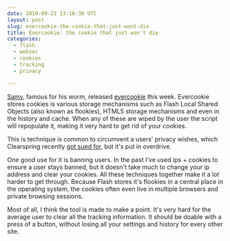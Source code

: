 ```yaml
---
date: 2010-09-22 13:16:38 UTC
layout: post
slug: evercookie-the-cookie-that-just-wont-die
title: Evercookie: the cookie that just won't die
categories:
  - flash
  - websec
  - cookies
  - tracking
  - privacy

---
```

<p><a href="http://samy.pl/">Samy</a>, famous for his worm, released <a href="http://samy.pl/evercookie/">evercookie</a> this week. Evercookie stores cookies is various storage mechanisms such as Flash Local Shared Objects (also known as flookies), HTML5 storage mechanisms and even in the history and cache. When any of these are wiped by the user the script will repopulate it, making it very hard to get rid of your cookies.</p>

<p>This is technique is common to circumvent a users' privacy wishes, which Clearspring recently <a href="http://www.nytimes.com/2010/09/21/technology/21cookie.html">got sued for</a>, but it's put in overdrive.<p>

<p>One good use for it is banning users. In the past I've used ips + cookies to ensure a user stays banned, but it doesn't take much to change your ip address and clear your cookies. All these techniques together make it a lot harder to get through. Because Flash stores it's flookies in a central place in the operating system, the cookies often even live in multiple browsers and private browsing sessions.</p>

<p>Most of all, I think the tool is made to make a point. It's very hard for the average user to clear all the tracking information. It should be doable with a press of a button, without losing all your settings and history for every other site.</p>



